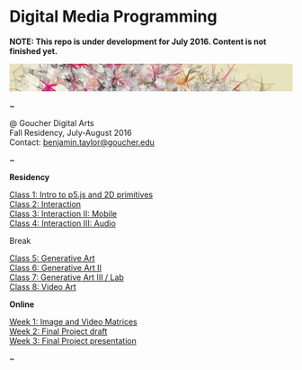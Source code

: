 # Digital Media Programming

**NOTE: This repo is under development for July 2016. Content is not finished yet.**

![image](images/reas2.jpg)

~

@ Goucher Digital Arts
<br>Fall Residency, July-August 2016
<br>Contact: [benjamin.taylor@goucher.edu](mailto:benjamin.taylor@goucher.edu)

~

**Residency**

[Class 1: Intro to p5.js and 2D primitives](/class1)
<br>[Class 2: Interaction](/class2)
<br>[Class 3: Interaction II: Mobile](/class3)
<br>[Class 4: Interaction III: Audio](/class4)

Break

[Class 5: Generative Art](/class5)
<br>[Class 6: Generative Art II](/class6)
<br>[Class 7: Generative Art III / Lab](/class7)
<br>[Class 8: Video Art](/class8)

**Online**

[Week 1: Image and Video Matrices](/week1)
<br>[Week 2: Final Project draft](/week2)
<br>[Week 3: Final Project presentation](/week3)

~

